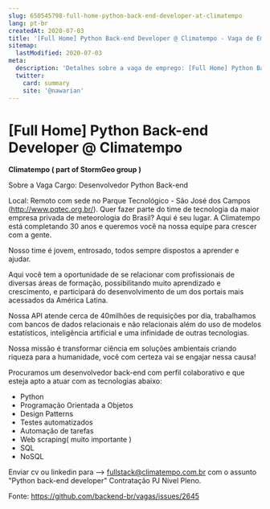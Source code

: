 ```yaml
---
slug: 650545798-full-home-python-back-end-developer-at-climatempo
lang: pt-br
createdAt: 2020-07-03
title: '[Full Home] Python Back-end Developer @ Climatempo - Vaga de Emprego'
sitemap:
  lastModified: 2020-07-03
meta:
  description: 'Detalhes sobre a vaga de emprego: [Full Home] Python Back-end Developer @ Climatempo'
  twitter:
    card: summary
    site: '@nawarian'
---
```


# [Full Home] Python Back-end Developer @ Climatempo



 **Climatempo ( part of StormGeo group )**


Sobre a Vaga
Cargo: Desenvolvedor Python Back-end

Local: Remoto com sede no Parque Tecnológico - São José dos Campos (http://www.pqtec.org.br/).
Quer fazer parte do time de tecnologia da maior empresa privada de meteorologia do Brasil? Aqui é seu lugar. A Climatempo está completando 30 anos e queremos você na nossa equipe para crescer com a gente.

Nosso time é jovem, entrosado, todos sempre dispostos a aprender e ajudar.

Aqui você tem a oportunidade de se relacionar com profissionais de diversas áreas de formação, possibilitando muito aprendizado e crescimento, e participará do desenvolvimento de um dos portais mais acessados da América Latina.

Nossa API atende cerca de 40milhões de requisições por dia, trabalhamos com bancos de dados relacionais e não relacionais além do uso de modelos estatísticos, inteligência artificial e uma infinidade de outras tecnologias.

Nossa missão é transformar ciência em soluções ambientais criando riqueza para a humanidade, você com certeza vai se engajar nessa causa!

Procuramos um desenvolvedor back-end  com perfil colaborativo e que esteja apto a atuar com as tecnologias abaixo:

- Python
- Programação Orientada a Objetos
- Design Patterns
- Testes automatizados
- Automação de tarefas
- Web scraping( muito importante )
- SQL
- NoSQL

Enviar cv ou linkedin para --> fullstack@climatempo.com.br com o assunto "Python back-end developer"
Contratação PJ
Nível Pleno.




Fonte: https://github.com/backend-br/vagas/issues/2645